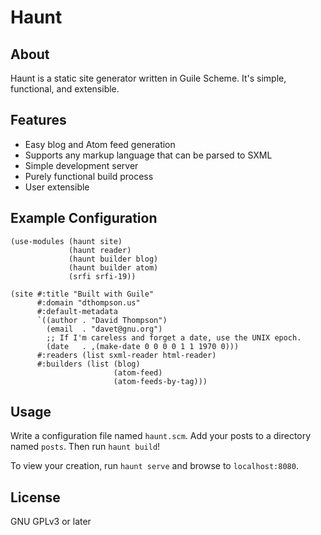 Haunt
=====

About
-----

Haunt is a static site generator written in Guile Scheme.  It's
simple, functional, and extensible.

Features
--------

* Easy blog and Atom feed generation
* Supports any markup language that can be parsed to SXML
* Simple development server
* Purely functional build process
* User extensible

Example Configuration
---------------------

```
(use-modules (haunt site)
             (haunt reader)
             (haunt builder blog)
             (haunt builder atom)
             (srfi srfi-19))

(site #:title "Built with Guile"
      #:domain "dthompson.us"
      #:default-metadata
      `((author . "David Thompson")
        (email  . "davet@gnu.org")
        ;; If I'm careless and forget a date, use the UNIX epoch.
        (date   . ,(make-date 0 0 0 0 1 1 1970 0)))
      #:readers (list sxml-reader html-reader)
      #:builders (list (blog)
                       (atom-feed)
                       (atom-feeds-by-tag)))
```

Usage
-----

Write a configuration file named `haunt.scm`.  Add your posts to a
directory named `posts`.  Then run `haunt build`!

To view your creation, run `haunt serve` and browse to
`localhost:8080`.

License
-------

GNU GPLv3 or later
